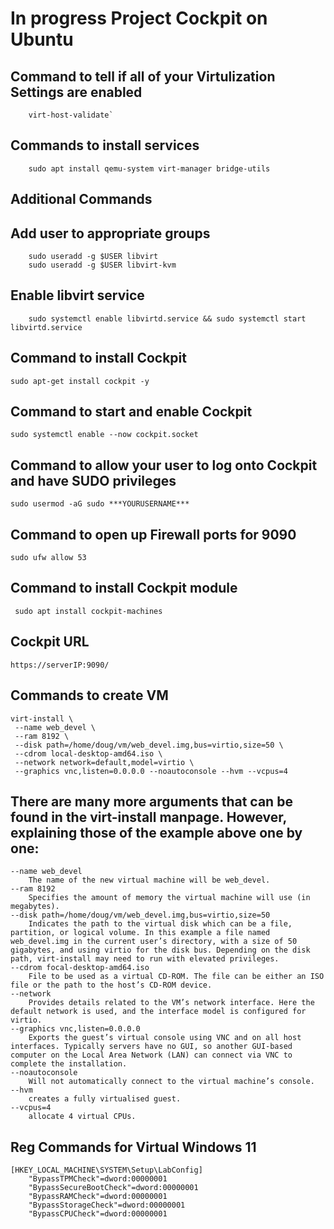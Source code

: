 # In progress Project Cockpit on Ubuntu

## Command to tell if all of your Virtulization Settings are enabled
```
    virt-host-validate`
```

## Commands to install services
```
    sudo apt install qemu-system virt-manager bridge-utils
```

## Additional Commands
## Add user to appropriate groups
```
    sudo useradd -g $USER libvirt
    sudo useradd -g $USER libvirt-kvm
```
## Enable libvirt service
```
    sudo systemctl enable libvirtd.service && sudo systemctl start libvirtd.service
```

## Command to install Cockpit
```
sudo apt-get install cockpit -y
```

## Command to start and enable Cockpit
```
sudo systemctl enable --now cockpit.socket
```

## Command to allow your user to log onto Cockpit and have SUDO privileges
```
sudo usermod -aG sudo ***YOURUSERNAME***
```
## Command to open up Firewall ports for 9090
```
sudo ufw allow 53
```

## Command to install Cockpit module
   ```
    sudo apt install cockpit-machines
   ```
## Cockpit URL
    https://serverIP:9090/

## Commands to create VM
```
virt-install \
 --name web_devel \
 --ram 8192 \
 --disk path=/home/doug/vm/web_devel.img,bus=virtio,size=50 \
 --cdrom local-desktop-amd64.iso \
 --network network=default,model=virtio \
 --graphics vnc,listen=0.0.0.0 --noautoconsole --hvm --vcpus=4
```

 ## There are many more arguments that can be found in the virt-install manpage. However, explaining those of the example above one by one:

    --name web_devel
        The name of the new virtual machine will be web_devel.
    --ram 8192
        Specifies the amount of memory the virtual machine will use (in megabytes).
    --disk path=/home/doug/vm/web_devel.img,bus=virtio,size=50
        Indicates the path to the virtual disk which can be a file, partition, or logical volume. In this example a file named web_devel.img in the current user’s directory, with a size of 50 gigabytes, and using virtio for the disk bus. Depending on the disk path, virt-install may need to run with elevated privileges.
    --cdrom focal-desktop-amd64.iso
        File to be used as a virtual CD-ROM. The file can be either an ISO file or the path to the host’s CD-ROM device.
    --network
        Provides details related to the VM’s network interface. Here the default network is used, and the interface model is configured for virtio.
    --graphics vnc,listen=0.0.0.0
        Exports the guest’s virtual console using VNC and on all host interfaces. Typically servers have no GUI, so another GUI-based computer on the Local Area Network (LAN) can connect via VNC to complete the installation.
    --noautoconsole
        Will not automatically connect to the virtual machine’s console.
    --hvm
        creates a fully virtualised guest.
    --vcpus=4 
        allocate 4 virtual CPUs.

## Reg Commands for Virtual Windows 11
```
[HKEY_LOCAL_MACHINE\SYSTEM\Setup\LabConfig]
    "BypassTPMCheck"=dword:00000001
    "BypassSecureBootCheck"=dword:00000001
    "BypassRAMCheck"=dword:00000001
    "BypassStorageCheck"=dword:00000001
    "BypassCPUCheck"=dword:00000001
```